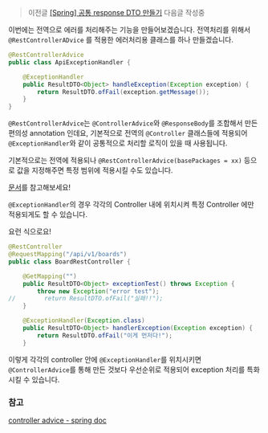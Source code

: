 >이전글 [[Spring] 공통 response DTO 만들기](https://velog.io/@jomminii/spring-common-response-dto)
다음글 작성중


이번에는 전역으로 에러를 처리해주는 기능을 만들어보겠습니다.
전역처리를 위해서 `@RestControllerADvice` 를 적용한 에러처리용 클래스를 하나 만들겠습니다.

```java
@RestControllerAdvice
public class ApiExceptionHandler {

    @ExceptionHandler
    public ResultDTO<Object> handleException(Exception exception) {
        return ResultDTO.ofFail(exception.getMessage());
    }
}

```

`@RestControllerAdvice`는 `@ControllerAdvice`와 `@ResponseBody`를 조합해서 만든 편의성 annotation 인데요, 기본적으로 전역의 `@Controller` 클래스들에 적용되어 `@ExceptionHandler`와 같이 공통적으로 처리할 로직이 있을 때 사용됩니다.

기본적으로는 전역에 적용되나 `@RestControllerAdvice(basePackages = xx)` 등으로 값을 지정해주면 특정 범위에 적용시킬 수도 있습니다.

[문서](https://docs.spring.io/spring-framework/docs/current/javadoc-api/org/springframework/web/bind/annotation/ControllerAdvice.html)를 참고해보세요!


`@ExceptionHandler`의 경우 각각의 Controller 내에 위치시켜 특정 Controller 에만 적용되게도 할 수 있습니다.

요런 식으로요!
```java
@RestController
@RequestMapping("/api/v1/boards")
public class BoardRestController {

    @GetMapping("")
    public ResultDTO<Object> exceptionTest() throws Exception {
        throw new Exception("error test");
//        return ResultDTO.ofFail("실패!!");
    }

    @ExceptionHandler(Exception.class)
    public ResultDTO<Object> handlerException(Exception exception) {
        return ResultDTO.ofFail("이게 먼저다!");
    }

```

이렇게 각각의 controller 안에 `@ExceptionHandler`를 위치시키면 `@ControllerAdvice`를 통해 만든 것보다 우선순위로 적용되어 exception 처리를 특화시킬 수 있습니다.



### 참고
[controller advice - spring doc](https://docs.spring.io/spring-framework/docs/current/javadoc-api/org/springframework/web/bind/annotation/ControllerAdvice.html)